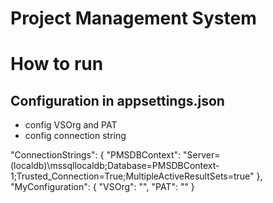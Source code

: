 # Project Management System

# How to run
## Configuration in appsettings.json
- config VSOrg and PAT
- config connection string

"ConnectionStrings": {
    "PMSDBContext": "Server=(localdb)\\mssqllocaldb;Database=PMSDBContext-1;Trusted_Connection=True;MultipleActiveResultSets=true"
  },
  "MyConfiguration": {
    "VSOrg": "<your org>",
    "PAT": "<your personal access code>"
  }




